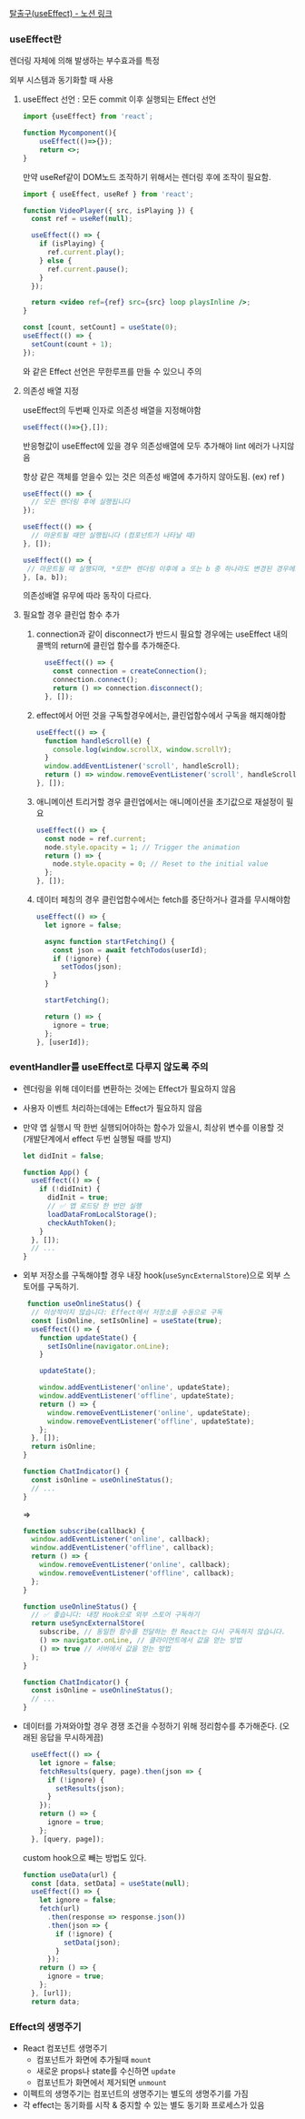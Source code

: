 [탈출구(useEffect) - 노션 링크](https://cooing-dust-8b6.notion.site/Escape-Hatches-useEffect-987993dbc6cb4fed9ab705d831ba0f7a?pvs=4)

### useEffect란

렌더링 자체에 의해 발생하는 부수효과를 특정

외부 시스템과 동기화할 때 사용

1. useEffect 선언 : 모든 commit 이후 실행되는 Effect 선언
    
    ```jsx
    import {useEffect} from 'react`;
    
    function Mycomponent(){
    	useEffect(()=>{});
    	return <>;
    }
    ```
    
    만약 useRef같이 DOM노드 조작하기 위해서는 렌더링 후에 조작이 필요함. 
    
    ```jsx
    import { useEffect, useRef } from 'react';
    
    function VideoPlayer({ src, isPlaying }) {
      const ref = useRef(null);
    
      useEffect(() => {
        if (isPlaying) {
          ref.current.play();
        } else {
          ref.current.pause();
        }
      });
    
      return <video ref={ref} src={src} loop playsInline />;
    }
    ```
    
    ```jsx
    const [count, setCount] = useState(0);
    useEffect(() => {
      setCount(count + 1);
    });
    ```
    
    와 같은 Effect 선언은 무한루프를 만들 수 있으니 주의
    
2. 의존성 배열 지정
    
    useEffect의 두번째 인자로 의존성 배열을 지정해야함
    
    ```jsx
    useEffect(()=>{},[]);
    ```
    
    반응형값이 useEffect에 있을 경우 의존성배열에 모두 추가해야 lint 에러가 나지않음
    
    항상 같은 객체를 얻을수 있는 것은 의존성 배열에 추가하지 않아도됨. (ex) ref )
    
    ```jsx
    useEffect(() => {
      // 모든 렌더링 후에 실행됩니다
    });
    
    useEffect(() => {
      // 마운트될 때만 실행됩니다 (컴포넌트가 나타날 때)
    }, []);
    
    useEffect(() => {
     // 마운트될 때 실행되며, *또한* 렌더링 이후에 a 또는 b 중 하나라도 변경된 경우에도 실행됩니다
    }, [a, b]);
    ```
    
    의존성배열 유무에 따라 동작이 다르다.
    
3. 필요할 경우 클린업 함수 추가
    1. connection과 같이 disconnect가 반드시 필요할 경우에는 useEffect 내의 콜백의 return에 클린업 함수를 추가해준다.
        
        ```jsx
          useEffect(() => {
            const connection = createConnection();
            connection.connect();
            return () => connection.disconnect();
          }, []);
        ```
        
    2. effect에서 어떤 것을 구독할경우에서는, 클린업함수에서 구독을 해지해야함
        
        ```jsx
        useEffect(() => {
          function handleScroll(e) {
            console.log(window.scrollX, window.scrollY);
          }
          window.addEventListener('scroll', handleScroll);
          return () => window.removeEventListener('scroll', handleScroll);
        }, []);
        ```
        
    3. 애니메이션 트리거할 경우 클린업에서는 애니메이션을 초기값으로 재설정이 필요
        
        ```jsx
        useEffect(() => {
          const node = ref.current;
          node.style.opacity = 1; // Trigger the animation
          return () => {
            node.style.opacity = 0; // Reset to the initial value
          };
        }, []);
        ```
        
    4. 데이터 페칭의 경우 클린업함수에서는 fetch를 중단하거나 결과를 무시해야함
        
        ```jsx
        useEffect(() => {
          let ignore = false;
        
          async function startFetching() {
            const json = await fetchTodos(userId);
            if (!ignore) {
              setTodos(json);
            }
          }
        
          startFetching();
        
          return () => {
            ignore = true;
          };
        }, [userId]);
        ```
        

### eventHandler를 useEffect로 다루지 않도록 주의

- 렌더링을 위해 데이터를 변환하는 것에는 Effect가 필요하지 않음
- 사용자 이벤트 처리하는데에는 Effect가 필요하지 않음

- 만약 앱 실행시 딱 한번 실행되어야하는 함수가 있을시, 최상위 변수를 이용할 것 (개발단계에서 effect 두번 실행될 때를 방지)
    
    ```jsx
    let didInit = false;
    
    function App() {
      useEffect(() => {
        if (!didInit) {
          didInit = true;
          // ✅ 앱 로드당 한 번만 실행
          loadDataFromLocalStorage();
          checkAuthToken();
        }
      }, []);
      // ...
    }
    ```
    
- 외부 저장소를 구독해야할 경우 내장 hook(`useSyncExternalStore`)으로 외부 스토어를 구독하기.
    
    ```jsx
     function useOnlineStatus() {
      // 이상적이지 않습니다: Effect에서 저장소를 수동으로 구독
      const [isOnline, setIsOnline] = useState(true);
      useEffect(() => {
        function updateState() {
          setIsOnline(navigator.onLine);
        }
    
        updateState();
    
        window.addEventListener('online', updateState);
        window.addEventListener('offline', updateState);
        return () => {
          window.removeEventListener('online', updateState);
          window.removeEventListener('offline', updateState);
        };
      }, []);
      return isOnline;
    }
    
    function ChatIndicator() {
      const isOnline = useOnlineStatus();
      // ...
    }
    ```
    
    ⇒
    
    ```jsx
    function subscribe(callback) {
      window.addEventListener('online', callback);
      window.addEventListener('offline', callback);
      return () => {
        window.removeEventListener('online', callback);
        window.removeEventListener('offline', callback);
      };
    }
    
    function useOnlineStatus() {
      // ✅ 좋습니다: 내장 Hook으로 외부 스토어 구독하기
      return useSyncExternalStore(
        subscribe, // 동일한 함수를 전달하는 한 React는 다시 구독하지 않습니다.
        () => navigator.onLine, // 클라이언트에서 값을 얻는 방법
        () => true // 서버에서 값을 얻는 방법
      );
    }
    
    function ChatIndicator() {
      const isOnline = useOnlineStatus();
      // ...
    }
    ```
    
- 데이터를 가져와야할 경우 경쟁 조건을 수정하기 위해 정리함수를 추가해준다. (오래된 응답을 무시하게끔)
    
    ```jsx
      useEffect(() => {
        let ignore = false;
        fetchResults(query, page).then(json => {
          if (!ignore) {
            setResults(json);
          }
        });
        return () => {
          ignore = true;
        };
      }, [query, page]);
    ```
    
    custom hook으로 빼는 방법도 있다.
    
    ```jsx
    function useData(url) {
      const [data, setData] = useState(null);
      useEffect(() => {
        let ignore = false;
        fetch(url)
          .then(response => response.json())
          .then(json => {
            if (!ignore) {
              setData(json);
            }
          });
        return () => {
          ignore = true;
        };
      }, [url]);
      return data;
    ```
    

### Effect의 생명주기

- React 컴포넌트 생명주기
    - 컴포넌트가 화면에 추가될때 `mount`
    - 새로운 props나 state를 수신하면 `update`
    - 컴포넌트가 화면에서 제거되면 `unmount`
- 이펙트의 생명주기는 컴포넌트의 생명주기는 별도의 생명주기를 가짐
- 각 effect는 동기화를 시작 & 중지할 수 있는 별도 동기화 프로세스가 있음
